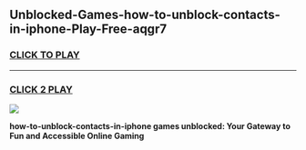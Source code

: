 
## Unblocked-Games-how-to-unblock-contacts-in-iphone-Play-Free-aqgr7
<h3>
<a href="https://premium76.site?title=how-to-unblock-contacts-in-iphone&ref=10A">CLICK TO PLAY</a></h3>
<hr>

<h3>
<a href="https://premium76.site?title=how-to-unblock-contacts-in-iphone&ref=10A">CLICK 2 PLAY</a>
  
</h3>

<a href="https://premium76.site?title=how-to-unblock-contacts-in-iphone&ref=10A"><img src="https://clearcache.store/games.png"></a>


**how-to-unblock-contacts-in-iphone games unblocked: Your Gateway to Fun and Accessible Online Gaming**
